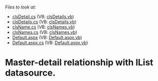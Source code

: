 <!-- default file list -->
*Files to look at*:

* [clsDetail.cs](./CS/WebSite/clsDetail.cs) (VB: [clsDetails.vb](./VB/WebSite/clsDetails.vb))
* [clsDetails.cs](./CS/WebSite/clsDetails.cs) (VB: [clsDetails.vb](./VB/WebSite/clsDetails.vb))
* [clsName.cs](./CS/WebSite/clsName.cs) (VB: [clsNames.vb](./VB/WebSite/clsNames.vb))
* [clsNames.cs](./CS/WebSite/clsNames.cs) (VB: [clsNames.vb](./VB/WebSite/clsNames.vb))
* [Default.aspx](./CS/WebSite/Default.aspx) (VB: [Default.aspx.vb](./VB/WebSite/Default.aspx.vb))
* [Default.aspx.cs](./CS/WebSite/Default.aspx.cs) (VB: [Default.aspx.vb](./VB/WebSite/Default.aspx.vb))
<!-- default file list end -->
# Master-detail relationship with IList datasource.

<br/>


